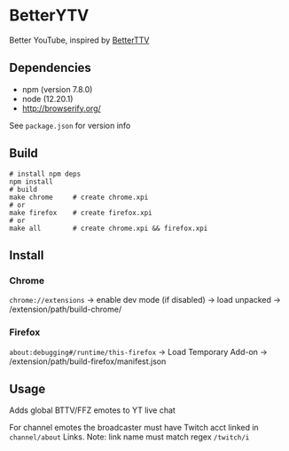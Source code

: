 # BetterYTV

Better YouTube, inspired by [BetterTTV](https://betterttv.com/)

## Dependencies

- npm (version 7.8.0)
- node (12.20.1)
- http://browserify.org/

See `package.json` for version info

## Build

```
# install npm deps
npm install
# build
make chrome     # create chrome.xpi
# or
make firefox    # create firefox.xpi
# or
make all        # create chrome.xpi && firefox.xpi
```

## Install

### Chrome

`chrome://extensions` -> enable dev mode (if disabled) -> load unpacked -> /extension/path/build-chrome/

### Firefox

`about:debugging#/runtime/this-firefox` -> Load Temporary Add-on -> /extension/path/build-firefox/manifest.json

## Usage

Adds global BTTV/FFZ emotes to YT live chat

For channel emotes the broadcaster must have Twitch acct linked in `channel/about` Links.  Note: link name must match regex `/twitch/i`
